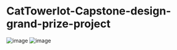 # CatTowerIot-Capstone-design-grand-prize-project

![image](https://user-images.githubusercontent.com/58325946/199741238-6957238b-8f04-4337-89e6-614d7f1a030c.png)
![image](https://user-images.githubusercontent.com/58325946/199741636-65a7533d-2ffb-42ee-8adb-75c3e4ec3dac.png)
